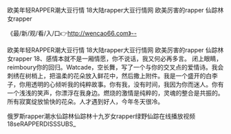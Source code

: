 欧美年轻RAPPER潮大豆行情
18大陆rapper大豆行情网
欧美厉害的rapper
仙踪林女rapper


《最/新/观/看/入/口👉http://wencao66.com》--

欧美年轻RAPPER潮大豆行情
18大陆rapper大豆行情网
欧美厉害的rapper
仙踪林女rapper
	18、感情本就不是一厢情愿，你不说话，我又何必再多言。
闭上眼睛，reimboury你的回归。Watcade，空长舞，写了一个与你的交叉点的爱情诗。我会刺绣在树梢上，把温柔的花朵放入鲜花中，然后撒上附件。我是一个盛开的白李子，你用透明的心倾听我的纯粹故事。你有我，没有时间，我因为你而迷人。你有一个浅浅的笑声，你漂浮在我身边。燃烧的激情是纯粹的，灵魂的整合是共振的。所有寂寞绽放愉快的花朵。人才遇到好人，今年冬天很冷。





俄罗斯rapper潮水仙踪林仙踪林十九岁女rapper绿野仙踪在线播放视频18seRAPPERDISSSUBS_
